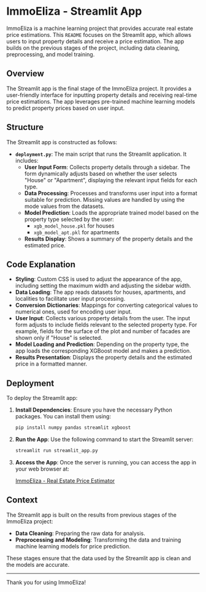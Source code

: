# ImmoEliza - Streamlit App

ImmoEliza is a machine learning project that provides accurate real estate price estimations. This `README` focuses on the Streamlit app, which allows users to input property details and receive a price estimation. The app builds on the previous stages of the project, including data cleaning, preprocessing, and model training.

## Overview

The Streamlit app is the final stage of the ImmoEliza project. It provides a user-friendly interface for inputting property details and receiving real-time price estimations. The app leverages pre-trained machine learning models to predict property prices based on user input.

## Structure

The Streamlit app is constructed as follows:

- **`deployment.py`**: The main script that runs the Streamlit application. It includes:
  - **User Input Form**: Collects property details through a sidebar. The form dynamically adjusts based on whether the user selects "House" or "Apartment", displaying the relevant input fields for each type.
  - **Data Processing**: Processes and transforms user input into a format suitable for prediction. Missing values are handled by using the mode values from the datasets.
  - **Model Prediction**: Loads the appropriate trained model based on the property type selected by the user:
    - `xgb_model_house.pkl` for houses
    - `xgb_model_apt.pkl` for apartments
  - **Results Display**: Shows a summary of the property details and the estimated price.

## Code Explanation

- **Styling**: Custom CSS is used to adjust the appearance of the app, including setting the maximum width and adjusting the sidebar width.
- **Data Loading**: The app reads datasets for houses, apartments, and localities to facilitate user input processing.
- **Conversion Dictionaries**: Mappings for converting categorical values to numerical ones, used for encoding user input.
- **User Input**: Collects various property details from the user. The input form adjusts to include fields relevant to the selected property type. For example, fields for the surface of the plot and number of facades are shown only if "House" is selected.
- **Model Loading and Prediction**: Depending on the property type, the app loads the corresponding XGBoost model and makes a prediction.
- **Results Presentation**: Displays the property details and the estimated price in a formatted manner.
## Deployment

To deploy the Streamlit app:

1. **Install Dependencies**: Ensure you have the necessary Python packages. You can install them using:

    ```bash
    pip install numpy pandas streamlit xgboost
    ```

2. **Run the App**: Use the following command to start the Streamlit server:

    ```bash
    streamlit run streamlit_app.py
    ```

3. **Access the App**: Once the server is running, you can access the app in your web browser at:

    [ImmoEliza - Real Estate Price Estimator](https://immo-eliza-belgium.streamlit.app/)

## Context

The Streamlit app is built on the results from previous stages of the ImmoEliza project:

- **Data Cleaning**: Preparing the raw data for analysis.
- **Preprocessing and Modeling**: Transforming the data and training machine learning models for price prediction.

These stages ensure that the data used by the Streamlit app is clean and the models are accurate.

______________________________

Thank you for using ImmoEliza! 
